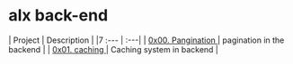 # alx back-end

| Project | Description |
|7 :--- | :---|
| [0x00. Pangination ](./0x00-pagination) |  pagination in the backend |
| [0x01. caching ](./0x01-caching)| Caching system in backend |
